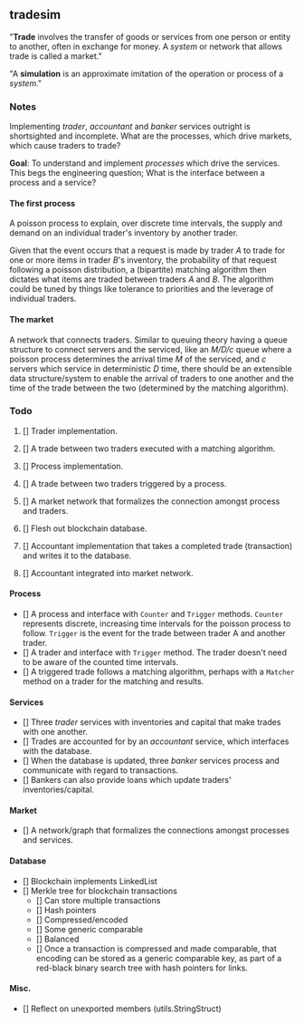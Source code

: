 ## tradesim
"**Trade** involves the transfer of goods or services from one person or entity
to another, often in exchange for money. A *system* or network that allows
trade is called a market."

"A **simulation** is an approximate imitation of the operation or process of a
*system*."

### Notes
Implementing *trader*, *accountant* and *banker* services outright is shortsighted
and incomplete.
What are the processes, which drive markets, which cause traders to trade?

**Goal**: To understand and implement *processes* which drive the services.
This begs the engineering question; What is the interface between a process
and a service?

#### The first process
A poisson process to explain, over discrete time intervals, the supply and demand
on an individual trader's inventory by another trader.

Given that the event occurs that a request is made by trader *A* to trade for one
or more items in trader *B*'s inventory, the probability of that request following
a poisson distribution, a (bipartite) matching algorithm then dictates what items
are traded between traders *A* and *B*. The algorithm could be tuned by things like
tolerance to priorities and the leverage of individual traders.

#### The market
A network that connects traders. Similar to queuing theory having a queue structure
to connect servers and the serviced, like an *M/D/c* queue where a poisson process determines
the arrival time *M* of the serviced, and *c* servers which service in deterministic *D* time,
there should be an extensible data structure/system to enable the arrival of traders to one another
and the time of the trade between the two (determined by the matching algorithm).

### Todo

1. [] Trader implementation.

2. [] A trade between two traders executed with a matching algorithm.

3. [] Process implementation.

4. [] A trade between two traders triggered by a process.

5. [] A market network that formalizes the connection amongst process and traders.

6. [] Flesh out blockchain database.

7. [] Accountant implementation that takes a completed trade (transaction) and writes it to the database.

8. [] Accountant integrated into market network.

#### Process
- [] A process and interface with `Counter` and `Trigger` methods. `Counter` represents
discrete, increasing time intervals for the poisson process to follow.
`Trigger` is the event for the trade between trader A and another trader.
- [] A trader and interface with `Trigger` method. The trader doesn't need to be aware
of the counted time intervals.
- [] A triggered trade follows a matching algorithm, perhaps with a `Matcher` method
on a trader for the matching and results.

#### Services
- [] Three *trader* services with inventories and capital that make trades with
one another.
- [] Trades are accounted for by an *accountant* service, which interfaces with
the database.
- [] When the database is updated, three *banker* services process and
communicate with regard to transactions.
- [] Bankers can also provide loans which update traders' inventories/capital.

#### Market
- [] A network/graph that formalizes the connections amongst processes and services.

#### Database
- [] Blockchain implements LinkedList
- [] Merkle tree for blockchain transactions
  - [] Can store multiple transactions
  - [] Hash pointers
  - [] Compressed/encoded
  - [] Some generic comparable
  - [] Balanced
  - [] Once a transaction is compressed and made comparable,
    that encoding can be stored as a generic comparable key,
    as part of a red-black binary search tree
    with hash pointers for links.

#### Misc.
- [] Reflect on unexported members (utils.StringStruct)
